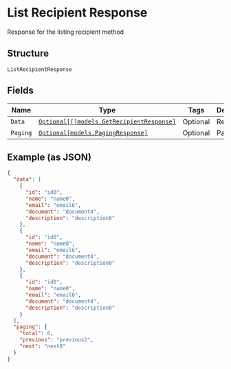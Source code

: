 
# List Recipient Response

Response for the listing recipient method

## Structure

`ListRecipientResponse`

## Fields

| Name | Type | Tags | Description |
|  --- | --- | --- | --- |
| `Data` | [`Optional[[]models.GetRecipientResponse]`](../../doc/models/get-recipient-response.md) | Optional | Recipients |
| `Paging` | [`Optional[models.PagingResponse]`](../../doc/models/paging-response.md) | Optional | Paging |

## Example (as JSON)

```json
{
  "data": [
    {
      "id": "id0",
      "name": "name0",
      "email": "email6",
      "document": "document4",
      "description": "description0"
    },
    {
      "id": "id0",
      "name": "name0",
      "email": "email6",
      "document": "document4",
      "description": "description0"
    },
    {
      "id": "id0",
      "name": "name0",
      "email": "email6",
      "document": "document4",
      "description": "description0"
    }
  ],
  "paging": {
    "total": 6,
    "previous": "previous2",
    "next": "next8"
  }
}
```

